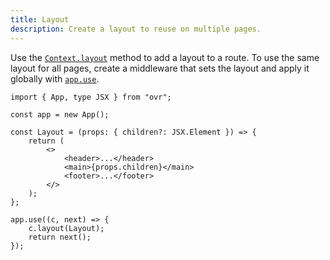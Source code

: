 ```yaml
---
title: Layout
description: Create a layout to reuse on multiple pages.
---
```


Use the [`Context.layout`](/05-context#page-builders) method to add a layout to a route. To use the same layout for all pages, create a middleware that sets the layout and apply it globally with [`app.use`](/03-app#global-middleware).

```tsx
import { App, type JSX } from "ovr";

const app = new App();

const Layout = (props: { children?: JSX.Element }) => {
	return (
		<>
			<header>...</header>
			<main>{props.children}</main>
			<footer>...</footer>
		</>
	);
};

app.use((c, next) => {
	c.layout(Layout);
	return next();
});
```
